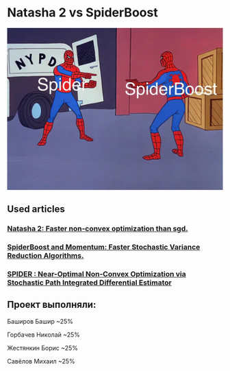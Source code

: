 # Natasha 2 vs SpiderBoost 

![GitHub Logo](/img/spider1.jpg)

## Used articles

### [Natasha 2: Faster non-convex optimization than sgd.](https://papers.nips.cc/paper/7533-natasha-2-faster-non-convex-optimization-than-sgd.pdf)

### [SpiderBoost and Momentum: Faster Stochastic Variance Reduction Algorithms.](https://papers.nips.cc/paper/8511-spiderboost-and-momentum-faster-variance-reduction-algorithms.pdf)

### [SPIDER : Near-Optimal Non-Convex Optimization via Stochastic Path Integrated Differential Estimator](https://papers.nips.cc/paper/7349-spider-near-optimal-non-convex-optimization-via-stochastic-path-integrated-differential-estimator.pdf)

## Проект выполняли:
Баширов Башир ~25%

Горбачев Николай ~25%

Жестянкин Борис ~25%

Савёлов Михаил ~25%
